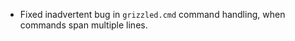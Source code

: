* Fixed inadvertent bug in `grizzled.cmd` command handling, when commands
  span multiple lines.

[sbt]: http://code.google.com/p/simple-build-tool
